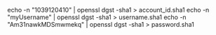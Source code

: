 echo -n "1039120410" | openssl dgst -sha1 > account_id.sha1
echo -n "myUsername" | openssl dgst -sha1 > username.sha1
echo -n "Am31nawkMDSmwmekq" | openssl dgst -sha1 > password.sha1
